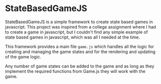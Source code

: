 # StateBasedGameJS

StateBasedGameJS is a simple framework to create state based games in javascript. This project was inspired from a college assignment where I had to create a game in javascript, but I couldn't find any simple example of state based games in javascript, which was all I needed at the time.

This framework provides a main file `game.js` which handles all the logic for creating and managing the game states and for the rendering and updating of the game logic.

Any number of game states can be added to the game and as long as they implement the required functions from Game.js they will work with the game. 
